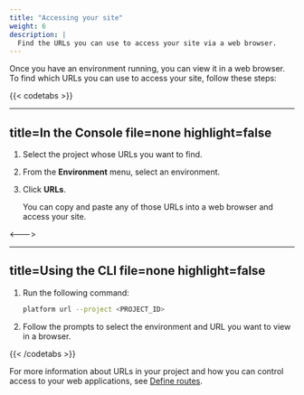 ```yaml
---
title: "Accessing your site"
weight: 6
description: |
  Find the URLs you can use to access your site via a web browser.
---
```


Once you have an environment running, you can view it in a web browser. 
To find which URLs you can use to access your site, follow these steps:

{{< codetabs >}}

---
title=In the Console
file=none
highlight=false
---

1. Select the project whose URLs you want to find.
2. From the **Environment** menu, select an environment.
3. Click **URLs**.

   You can copy and paste any of those URLs into a web browser and access your site.

<--->

---
title=Using the CLI
file=none
highlight=false
---

1. Run the following command:

   ```bash
   platform url --project <PROJECT_ID>
   ```

2. Follow the prompts to select the environment and URL you want to view in a browser.

{{< /codetabs >}}

For more information about URLs in your project and how you can control access to your web applications, 
see [Define routes](../define-routes/).


